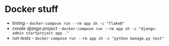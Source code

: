# Docker stuff

- _linting_ - `docker-compose run --rm app sh -c "flake8"`
- _create django project_ - `docker-compose run --rm app sh -c "django-admin startproject app ."`
- _run tests_ - `docker-compose run --rm app sh -c "python manage.py test"`
